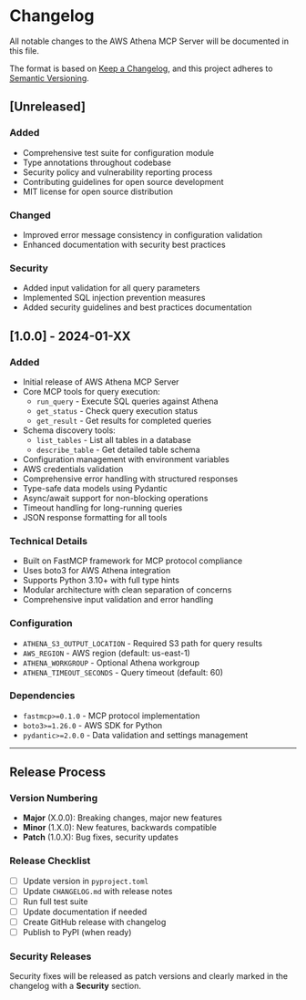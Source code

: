 # Changelog

All notable changes to the AWS Athena MCP Server will be documented in this file.

The format is based on [Keep a Changelog](https://keepachangelog.com/en/1.0.0/),
and this project adheres to [Semantic Versioning](https://semver.org/spec/v2.0.0.html).

## [Unreleased]

### Added
- Comprehensive test suite for configuration module
- Type annotations throughout codebase
- Security policy and vulnerability reporting process
- Contributing guidelines for open source development
- MIT license for open source distribution

### Changed
- Improved error message consistency in configuration validation
- Enhanced documentation with security best practices

### Security
- Added input validation for all query parameters
- Implemented SQL injection prevention measures
- Added security guidelines and best practices documentation

## [1.0.0] - 2024-01-XX

### Added
- Initial release of AWS Athena MCP Server
- Core MCP tools for query execution:
  - `run_query` - Execute SQL queries against Athena
  - `get_status` - Check query execution status  
  - `get_result` - Get results for completed queries
- Schema discovery tools:
  - `list_tables` - List all tables in a database
  - `describe_table` - Get detailed table schema
- Configuration management with environment variables
- AWS credentials validation
- Comprehensive error handling with structured responses
- Type-safe data models using Pydantic
- Async/await support for non-blocking operations
- Timeout handling for long-running queries
- JSON response formatting for all tools

### Technical Details
- Built on FastMCP framework for MCP protocol compliance
- Uses boto3 for AWS Athena integration
- Supports Python 3.10+ with full type hints
- Modular architecture with clean separation of concerns
- Comprehensive input validation and error handling

### Configuration
- `ATHENA_S3_OUTPUT_LOCATION` - Required S3 path for query results
- `AWS_REGION` - AWS region (default: us-east-1)
- `ATHENA_WORKGROUP` - Optional Athena workgroup
- `ATHENA_TIMEOUT_SECONDS` - Query timeout (default: 60)

### Dependencies
- `fastmcp>=0.1.0` - MCP protocol implementation
- `boto3>=1.26.0` - AWS SDK for Python
- `pydantic>=2.0.0` - Data validation and settings management

---

## Release Process

### Version Numbering
- **Major** (X.0.0): Breaking changes, major new features
- **Minor** (1.X.0): New features, backwards compatible
- **Patch** (1.0.X): Bug fixes, security updates

### Release Checklist
- [ ] Update version in `pyproject.toml`
- [ ] Update `CHANGELOG.md` with release notes
- [ ] Run full test suite
- [ ] Update documentation if needed
- [ ] Create GitHub release with changelog
- [ ] Publish to PyPI (when ready)

### Security Releases
Security fixes will be released as patch versions and clearly marked in the changelog with a **Security** section. 